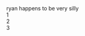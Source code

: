 <html lang="en-us">
	<head>
		ryan happens to be very silly
	</head>
 	<body>
		<canvas id="stage" width="600" height="600"></canvas>
		<script type="text/javascript">
			window.onload = document.getElementById("game")	
		</script>
		  <div id="1">1</div>
		<script type="text/javascript">
		var 1 = document.getElementById ("1") ;
		var game = 0 ;
		var onClick = function( e ) {
 		   console.log('game was ', game);
		    game = 1 ;
		    console.log('Now game = ' , game);
		}
		1.onclick = onClick ;
		</script>
		  <div id="2">2</div>
		<script type="text/javascript">
		var 2 = document.getElementById ("2") ;
		var game = 0 ;
		var onClick = function( e ) {
 		   console.log('game was ', game);
		    game = 2 ;
		    console.log('Now game = ' , game);
		}
		2.onclick = onClick ;
		</script>
  		  <div id="3">3</div>
		<script type="text/javascript">
		var 3 = document.getElementById ("3") ;
		var game = 0 ;
		var onClick = function( e ) {
 		   console.log('game was ', game);
		    game = 3 ;
		    console.log('Now game = ' , game);
		}
		3.onclick = onClick ;
		</script>
  	</body>
